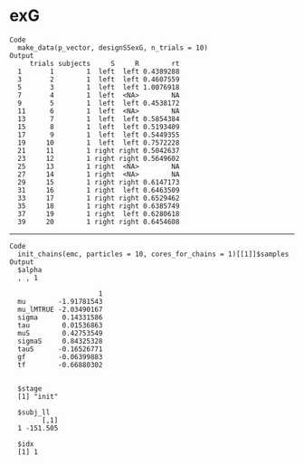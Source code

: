# exG

    Code
      make_data(p_vector, designSSexG, n_trials = 10)
    Output
         trials subjects     S     R        rt
      1       1        1  left  left 0.4389288
      3       2        1  left  left 0.4607559
      5       3        1  left  left 1.0076918
      7       4        1  left  <NA>        NA
      9       5        1  left  left 0.4538172
      11      6        1  left  <NA>        NA
      13      7        1  left  left 0.5854384
      15      8        1  left  left 0.5193409
      17      9        1  left  left 0.5449355
      19     10        1  left  left 0.7572228
      21     11        1 right right 0.5042637
      23     12        1 right right 0.5649602
      25     13        1 right  <NA>        NA
      27     14        1 right  <NA>        NA
      29     15        1 right right 0.6147173
      31     16        1 right  left 0.6463509
      33     17        1 right right 0.6529462
      35     18        1 right right 0.6385749
      37     19        1 right  left 0.6280618
      39     20        1 right right 0.6454608

---

    Code
      init_chains(emc, particles = 10, cores_for_chains = 1)[[1]]$samples
    Output
      $alpha
      , , 1
      
                          1
      mu        -1.91781543
      mu_lMTRUE -2.03490167
      sigma      0.14331586
      tau        0.01536863
      muS        0.42753549
      sigmaS     0.84325328
      tauS      -0.16526771
      gf        -0.06399883
      tf        -0.66880302
      
      
      $stage
      [1] "init"
      
      $subj_ll
            [,1]
      1 -151.505
      
      $idx
      [1] 1
      

